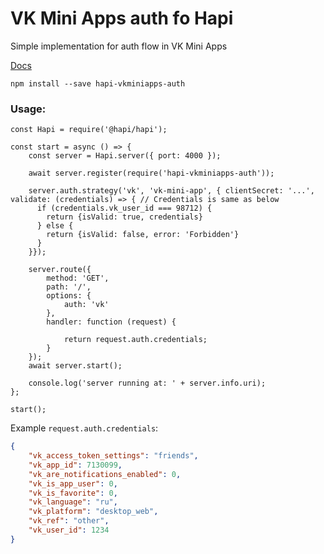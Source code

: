 # VK Mini Apps auth fo Hapi

Simple implementation for auth flow in VK Mini Apps

[Docs](https://vk.com/dev/vk_apps_docs3?f=6.1%20Подпись%20параметров%20запуска)
```
npm install --save hapi-vkminiapps-auth
```

### Usage:
```ecmascript 6
const Hapi = require('@hapi/hapi');

const start = async () => {
    const server = Hapi.server({ port: 4000 });

    await server.register(require('hapi-vkminiapps-auth'));

    server.auth.strategy('vk', 'vk-mini-app', { clientSecret: '...', validate: (credentials) => { // Credentials is same as below
      if (credentials.vk_user_id === 98712) {
        return {isValid: true, credentials}
      } else {
        return {isValid: false, error: 'Forbidden'}
      }    
    }});

    server.route({
        method: 'GET',
        path: '/',
        options: {
            auth: 'vk'
        },
        handler: function (request) {

            return request.auth.credentials;
        }
    });
    await server.start();

    console.log('server running at: ' + server.info.uri);
};

start();
```

Example `request.auth.credentials`:
```json
{
    "vk_access_token_settings": "friends",
    "vk_app_id": 7130099,
    "vk_are_notifications_enabled": 0,
    "vk_is_app_user": 0,
    "vk_is_favorite": 0,
    "vk_language": "ru",
    "vk_platform": "desktop_web",
    "vk_ref": "other",
    "vk_user_id": 1234
}
```
